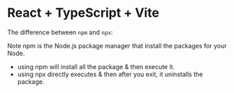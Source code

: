 # React + TypeScript + Vite

The difference between `npm` and `npx`:

Note npm is the Node.js package manager that install the packages for your Node.

- using npm will install all the package & then execute it.
- using npx directly executes & then after you exit, it uninstalls the package.